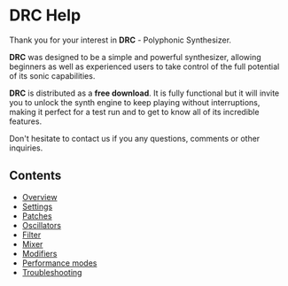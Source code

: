 # DRC Help

Thank you for your interest in **DRC** - Polyphonic Synthesizer.

**DRC** was designed to be a simple and powerful synthesizer, allowing beginners as well as experienced users to take control of the full potential of its sonic capabilities.

**DRC** is distributed as a **free download**. It is fully functional but it will invite you to unlock the synth engine to keep playing without interruptions, making it perfect for a test run and to get to know all of its incredible features.

Don't hesitate to contact us if you any questions, comments or other inquiries.

## Contents

- [Overview](overview)
- [Settings](settings)
- [Patches](patches)
- [Oscillators](oscillators)
- [Filter](filter)
- [Mixer](mixer)
- [Modifiers](modifiers)
- [Performance modes](performance-modes)
- [Troubleshooting](troubleshooting)

